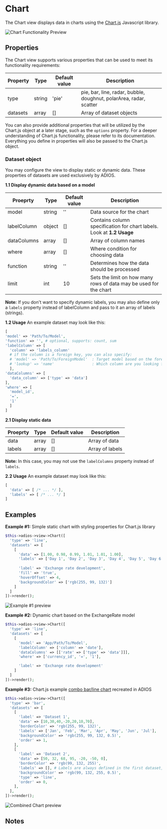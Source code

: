 # Chart

The Chart view displays data in charts using the [Chart.js](https://www.chartjs.org/) Javascript library.

![Chart Functionality Preview](../../../resources/img/chart_general.png)
## Properties

The Chart view supports various properties that can be used to meet its functionality requirements:

| Property                | Type          | Default value | Description                                                        |
|-------------------------|---------------|---------------|--------------------------------------------------------------------|
| type                    | string        | 'pie'         | pie, bar, line, radar, bubble, doughnut, polarArea, radar, scatter |
| datasets                | array         | []            | Array of dataset objects                                           |

You can also provide additional properties that will be utilized by the Chart.js object at a later stage, such as the
`options` property. For a deeper understanding of Chart.js functionality, please refer to its documentation. Everything
you define in properties will also be passed to the Chart.js object.

### Dataset object

You may configure the view to display static or dynamic data. These properties of datasets are used exclusively by
ADIOS.

**1.1 Display dynamic data based on a model**

| Proeprty    | Type    | Default value | Description                                                           |
|-------------|---------|---------------|-----------------------------------------------------------------------|
| model       | string  | ''            | Data source for the chart                                             |
| labelColumn | object  | []            | Contains column specification for chart labels. Look at **1.2 Usage** |
| dataColumns | array   | []            | Array of column names                                                 |
| where       | array   | []            | Where condition for choosing data                                     |
| function    | string  | ''            | Determines how the data should be processed                           |
| limit       | int     | 10            | Sets the limit on how many rows of data may be used for the chart     |

**Note:** If you don't want to specify dynamic labels, you may also define only a `labels` property instead of
labelColumn and pass to it an array of labels (strings).

**1.2 Usage** An example dataset may look like this:

```php
[
'model' => 'Path/To/Model',
'function' => '', # optional, supports: count, sum
'labelColumn' => [ 
  'column' => 'labels_column'
  # if the column is a foreign key, you can also specify:
  # 'model' => 'Path/To/ForeignModel'  : Target model based on the foreign key
  # 'lookup' => 'name'                 : Which column are you looking for on the target model
  ],
'dataColumns' => [
  'data_column' => ['type' => 'data']
],
'where' => [
  'model_id',
  '=',
  '1'
  ]
]
```

**2.1 Display static data**

| Proeprty | Type   | Default value | Description     |
|----------|--------|---------------|-----------------|
| data     | array  | []            | Array of data   |
| labels   | array  | []            | Array of labels |

**Note:** In this case, you may not use the `labelColumns` property instead of `labels`.

**2.2 Usage** An example dataset may look like this:

```php
[
  'data' => [ /* ... */ ],
  'labels' => [ /* ... */ ]
]
```

## Examples

**Example #1:** Simple static chart with styling properties for Chart.js library

```php
$this->adios->view->Chart([
  'type' => 'line',
  'datasets' => [
    [
      'data' => [1.00, 0.98, 0.99, 1.01, 1.01, 1.00],
      'labels' => ['Day 1', 'Day 2', 'Day 3', 'Day 4', 'Day 5', 'Day 6'],
      
      'label' => 'Exchange rate development',
      'fill' => 'true',
      'hoverOffset' => 4,
      'backgroundColor' => ['rgb(255, 99, 132)']
    ]
  ]
])->render();
```

![Example #1 preview](../../../resources/img/chart_basic.png)


**Example #2:** Dynamic chart based on the ExchangeRate model

```php
$this->adios->view->Chart([
  'type' => 'line',
  'datasets' => [
    [
      'model' => 'App/Path/To/Model',
      'labelColumn' => ['column' => 'date'],
      'dataColumns' => [['rate' => ['type' => 'data']]],
      'where' => ['currency_id', '=', '1'],

      'label' => 'Exchange rate development'
    ]
  ]
])->render();
```

**Example #3:** Chart.js example 
[combo bar/line chart](https://www.chartjs.org/docs/latest/samples/other-charts/combo-bar-line.html) recreated in ADIOS

```php
$this->adios->view->Chart([
  'type' => 'bar',
  'datasets' => [
    [
      'label' => 'Dataset 1',
      'data' => [10,30,40,-20,20,10,70],
      'borderColor' => 'rgb(255, 99, 132)',
      'labels' => ['Jan', 'Feb', 'Mar', 'Apr', 'May', 'Jun', 'Jul'],
      'backgroundColor' => 'rgb(255, 99, 132, 0.5)',
      'order' => 1,
    ],
    [
      'label' => 'Dataset 2',
      'data' => [50, 32, 68, 95, -20, -50, 0],
      'borderColor' => 'rgb(99, 132, 255)',
      'labels' => [], # Labels are always defined in the first dataset, but this property must stay
      'backgroundColor' => 'rgb(99, 132, 255, 0.5)',
      'type' => 'line',
      'order' => 0,
    ],
  ],
])->render();
```

![Combined Chart preview](../../../resources/img/chart_combined.png)

## Notes
